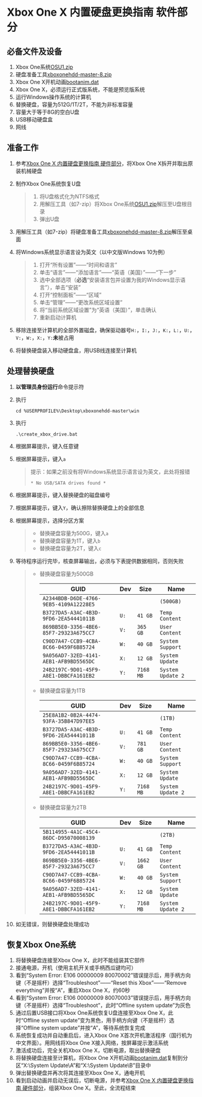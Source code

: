 # Xbox One X 内置硬盘更换指南 软件部分

## 必备文件及设备

1. Xbox One系统[OSU1.zip](http://www.xbox.com/xboxone/osu1)
2. 硬盘准备工具[xboxonehdd-master-8.zip](https://gbatemp.net/download/xbox-one-windows-and-linux-internal-hard-drive-partitioning-script.34239/download?version=35869)
3. Xbox One X开机动画[bootanim.dat](https://drive.google.com/open?id=1BKcee5bhNLugNkGsMjTV6kS1C5YxCW5H)
4. Xbox One X，必须运行正式版系统，不能是预览版系统
5. 运行Windows操作系统的计算机
6. 替换硬盘，容量为512G/1T/2T，不能为非标准容量
7. 容量大于等于8G的空白U盘
8. USB移动硬盘盒
9. 网线

## 准备工作

1. 参考[Xbox One X 内置硬盘更换指南 硬件部分](https://zh.ifixit.com/Guide/Xbox+One+X+%E5%86%85%E7%BD%AE%E7%A1%AC%E7%9B%98%E6%9B%B4%E6%8D%A2%E6%8C%87%E5%8D%97/124893)，将Xbox One X拆开并取出原装机械硬盘

2. 制作Xbox One系统恢复U盘

   > 1. 将U盘格式化为NTFS格式
   > 2. 用解压工具（如7-zip）将Xbox One系统[OSU1.zip](http://www.xbox.com/xboxone/osu1)解压至U盘根目录
   > 3. 弹出U盘

3. 用解压工具（如7-zip）将硬盘准备工具[xboxonehdd-master-8.zip](https://gbatemp.net/download/xbox-one-windows-and-linux-internal-hard-drive-partitioning-script.34239/download?version=35869)解压至桌面

4. 将Windows系统显示语言设为英文（以中文版Windows 10为例）

   > 1. 打开“所有设置”——“时间和语言”
   > 2. 单击“语言”——“添加语言”——“英语（美国）”——“下一步”
   > 3. 选中全部选项（**必选**“安装语言包并设置为我的Windows显示语言”），单击“安装”
   > 4. 打开“控制面板”——“区域”
   > 5. 单击“管理”——“更改系统区域设置”
   > 6. 将“当前系统区域设置”为“英语（美国）”，单击确认
   > 7. 重新启动计算机

5. 移除连接至计算机的全部外置磁盘，确保驱动器号`H:`，`I:`，`J:`，`K:`，`L:`，`U:`，`V:`，`W:`，`X:`，`Y:`**未**被占用

6. 将替换硬盘装入移动硬盘盒，用USB线连接至计算机

## 处理替换硬盘

1. **以管理员身份运行**命令提示符

2. 执行

   ```
   cd %USERPROFILE%\Desktop\xboxonehdd-master\win
   ```

3. 执行

   ```
   .\create_xbox_drive.bat
   ```

4. 根据屏幕提示，键入任意键

5. 根据屏幕提示，键入`a`

   > 提示：如果之前没有将Windows系统显示语言设为英文，此处将报错
   >
   > ```
   > * No USB/SATA drives found *
   > ```

6. 根据屏幕提示，键入替换硬盘的磁盘编号

7. 根据屏幕提示，键入`Y`，确认擦除替换硬盘上的全部信息

8. 根据屏幕提示，选择分区方案

   > - 替换硬盘容量为500G，键入`a`
   > - 替换硬盘容量为1T，键入`b`
   > - 替换硬盘容量为2T，键入`c`

9. 等待程序运行完毕，核查屏幕输出，必须与下表提供数据相同，否则失败

   > - 替换硬盘容量为500GB
   >
   >   | GUID                                   | Dev  | Size      | Name              |
   >   | -------------------------------------- | ---- | --------- | ----------------- |
   >   | `A2344BDB-D6DE-4766-9EB5-4109A12228E5` |      |           | `(500GB)`         |
   >   | `B3727DA5-A3AC-4B3D-9FD6-2EA54441011B` | `U:` | `41 GB`   | `Temp Content`    |
   >   | `869BB5E0-3356-4BE6-85F7-29323A675CC7` | `V:` | `365 GB`  | `User Content`    |
   >   | `C90D7A47-CCB9-4CBA-8C66-0459F6B85724` | `W:` | `40 GB`   | `System Support`  |
   >   | `9A056AD7-32ED-4141-AEB1-AFB9BD5565DC` | `X:` | `12 GB`   | `System Update`   |
   >   | `24B2197C-9D01-45F9-A8E1-DBBCFA161EB2` | `Y:` | `7168 MB` | `System Update 2` |
   >
   > - 替换硬盘容量为1TB
   >
   >   | GUID                                   | Dev  | Size      | Name              |
   >   | -------------------------------------- | ---- | --------- | ----------------- |
   >   | `25E8A1B2-0B2A-4474-93FA-35B847D97EE5` |      |           | `(1TB)`           |
   >   | `B3727DA5-A3AC-4B3D-9FD6-2EA54441011B` | `U:` | `41 GB`   | `Temp Content`    |
   >   | `869BB5E0-3356-4BE6-85F7-29323A675CC7` | `V:` | `781 GB`  | `User Content`    |
   >   | `C90D7A47-CCB9-4CBA-8C66-0459F6B85724` | `W:` | `40 GB`   | `System Support`  |
   >   | `9A056AD7-32ED-4141-AEB1-AFB9BD5565DC` | `X:` | `12 GB`   | `System Update`   |
   >   | `24B2197C-9D01-45F9-A8E1-DBBCFA161EB2` | `Y:` | `7168 MB` | `System Update 2` |
   >
   > - 替换硬盘容量为2TB
   >
   >   | GUID                                   | Dev  | Size      | Name              |
   >   | -------------------------------------- | ---- | --------- | ----------------- |
   >   | `5B114955-4A1C-45C4-86DC-D95070008139` |      |           | `(2TB)`           |
   >   | `B3727DA5-A3AC-4B3D-9FD6-2EA54441011B` | `U:` | `41 GB`   | `Temp Content`    |
   >   | `869BB5E0-3356-4BE6-85F7-29323A675CC7` | `V:` | `1662 GB` | `User Content`    |
   >   | `C90D7A47-CCB9-4CBA-8C66-0459F6B85724` | `W:` | `40 GB`   | `System Support`  |
   >   | `9A056AD7-32ED-4141-AEB1-AFB9BD5565DC` | `X:` | `12 GB`   | `System Update`   |
   >   | `24B2197C-9D01-45F9-A8E1-DBBCFA161EB2` | `Y:` | `7168 MB` | `System Update 2` |
   >
   
10. 如无错误，则替换硬盘处理成功

## 恢复Xbox One系统

1. 将替换硬盘连接至Xbox One X，此时不能组装其它部件
2. 接通电源，开机（使用主机开关或手柄西瓜键均可）
3. 看到“System Error: E106 00000009 80070002”错误提示后，用手柄方向键（不是摇杆）选择“Troubleshoot”——“Reset this Xbox”——“Remove everything”并按“A”，重启Xbox One X，约60秒
4. 看到“System Error: E106 00000009 80070003”错误提示后，用手柄方向键（不是摇杆）选择“Troubleshoot”，此时“Offline system update”为灰色
5. 通过后置USB接口将Xbox One系统恢复U盘连接至Xbox One X，此时“Offline system update”变为黑色，用手柄方向键（不是摇杆）选择“Offline system update”并按“A”，等待系统恢复完成
6. 系统恢复成功并自动重启后，进入Xbox One X首次开机激活程序（国行机为中文界面）。用网线将Xbox One X接入网络，按屏幕提示激活系统
7. 激活成功后，完全关机Xbox One X，切断电源，取出替换硬盘
8. 将替换硬盘连接至计算机，将Xbox One X开机动画[bootanim.dat](https://drive.google.com/open?id=1BKcee5bhNLugNkGsMjTV6kS1C5YxCW5H)复制到分区“X:\System Update\A”和“X:\System Update\B”目录中
9. 弹出替换硬盘并再次将其连接至Xbox One X，通电开机
10. 看到启动动画并启动无误后，切断电源，并参考[Xbox One X 内置硬盘更换指南 硬件部分](https://zh.ifixit.com/Guide/Xbox+One+X+%E5%86%85%E7%BD%AE%E7%A1%AC%E7%9B%98%E6%9B%B4%E6%8D%A2%E6%8C%87%E5%8D%97/124893)，组装Xbox One X。至此，全流程结束